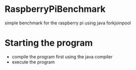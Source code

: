 # RaspberryPiBenchmark
simple benchmark for the raspberry pi using java forkjoinpool

# Starting the program
- compile the program first using the java compiler
- execute the program
